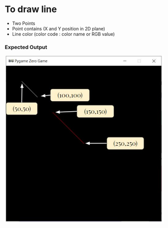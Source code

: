 # To draw line
- Two Points
- Point contains (X and Y position in 2D plane)
- Line color (color code : color name or RGB value) 

### Expected Output
![Screen](../resources/images/03-lines.JPG)
